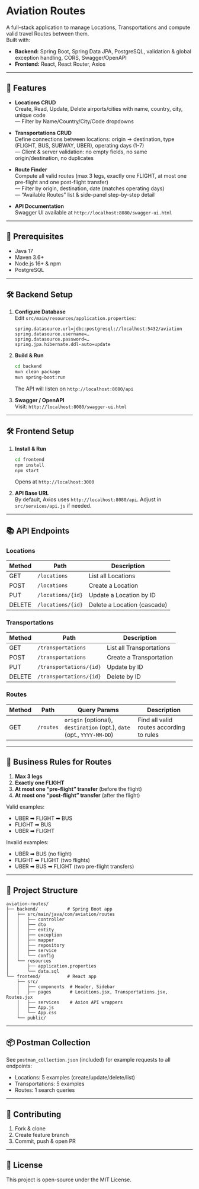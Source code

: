 # Aviation Routes

A full-stack application to manage Locations, Transportations and compute valid travel Routes between them.  
Built with:
- **Backend:** Spring Boot, Spring Data JPA, PostgreSQL, validation & global exception handling, CORS, Swagger/OpenAPI
- **Frontend:** React, React Router, Axios

---

## 🚀 Features

- **Locations CRUD**  
  Create, Read, Update, Delete airports/cities with name, country, city, unique code  
  — Filter by Name/Country/City/Code dropdowns

- **Transportations CRUD**  
  Define connections between locations: origin → destination, type (FLIGHT, BUS, SUBWAY, UBER), operating days (1-7)  
  — Client & server validation: no empty fields, no same origin/destination, no duplicates

- **Route Finder**  
  Compute all valid routes (max 3 legs, exactly one FLIGHT, at most one pre-flight and one post-flight transfer)  
  — Filter by origin, destination, date (matches operating days)  
  — “Available Routes” list & side-panel step-by-step detail

- **API Documentation**  
  Swagger UI available at `http://localhost:8080/swagger-ui.html`

---

## 🔧 Prerequisites

- Java 17
- Maven 3.6+
- Node.js 16+ & npm
- PostgreSQL

---

## 🛠️ Backend Setup

1. **Configure Database**  
   Edit `src/main/resources/application.properties`:
   ```properties
   spring.datasource.url=jdbc:postgresql://localhost:5432/aviation
   spring.datasource.username=…
   spring.datasource.password=…
   spring.jpa.hibernate.ddl-auto=update
   ```

2. **Build & Run**  
   ```bash
   cd backend
   mvn clean package
   mvn spring-boot:run
   ```
   The API will listen on `http://localhost:8080/api`

3. **Swagger / OpenAPI**  
   Visit: `http://localhost:8080/swagger-ui.html`

---

## 🛠️ Frontend Setup

1. **Install & Run**  
   ```bash
   cd frontend
   npm install
   npm start
   ```
   Opens at `http://localhost:3000`

2. **API Base URL**  
   By default, Axios uses `http://localhost:8080/api`. Adjust in `src/services/api.js` if needed.

---

## 📚 API Endpoints

### Locations
| Method | Path                   | Description                   |
| ------ | ---------------------- | ----------------------------- |
| GET    | `/locations`           | List all Locations            |
| POST   | `/locations`           | Create a Location             |
| PUT    | `/locations/{id}`      | Update a Location by ID       |
| DELETE | `/locations/{id}`      | Delete a Location (cascade)   |

### Transportations
| Method | Path                            | Description                     |
| ------ | ------------------------------- | ------------------------------- |
| GET    | `/transportations`              | List all Transportations        |
| POST   | `/transportations`              | Create a Transportation         |
| PUT    | `/transportations/{id}`         | Update by ID                    |
| DELETE | `/transportations/{id}`         | Delete by ID                    |

### Routes
| Method | Path                            | Query Params                              | Description                                    |
| ------ | ------------------------------- | ------------------------------------------ | ---------------------------------------------- |
| GET    | `/routes`                       | `origin` (optional), `destination` (opt.), `date` (opt., `YYYY-MM-DD`) | Find all valid routes according to rules      |

---

## 🧩 Business Rules for Routes

1. **Max 3 legs**  
2. **Exactly one FLIGHT**  
3. **At most one “pre-flight” transfer** (before the flight)  
4. **At most one “post-flight” transfer** (after the flight)  

Valid examples:
- UBER ➡ FLIGHT ➡ BUS  
- FLIGHT ➡ BUS  
- UBER ➡ FLIGHT  

Invalid examples:
- UBER ➡ BUS (no flight)  
- FLIGHT ➡ FLIGHT (two flights)  
- UBER ➡ BUS ➡ FLIGHT (two pre-flight transfers)  

---

## 🎨 Project Structure

```
aviation-routes/
├── backend/           # Spring Boot app
│   ├── src/main/java/com/aviation/routes
│   │   ├── controller
│   │   ├── dto
│   │   ├── entity
│   │   ├── exception
│   │   ├── mapper
│   │   ├── repository
│   │   ├── service
│   │   └── config
│   └── resources
│       ├── application.properties
│       └── data.sql
└── frontend/          # React app
    ├── src/
    │   ├── components  # Header, Sidebar
    │   ├── pages       # Locations.jsx, Transportations.jsx, Routes.jsx
    │   ├── services    # Axios API wrappers
    │   ├── App.js
    │   └── App.css
    └── public/
```

---

## 📦 Postman Collection

See `postman_collection.json` (included) for example requests to all endpoints:
- Locations: 5 examples (create/update/delete/list)
- Transportations: 5 examples
- Routes: 1 search queries

---

## 🤝 Contributing

1. Fork & clone  
2. Create feature branch  
3. Commit, push & open PR  

---

## 📝 License

This project is open-source under the MIT License.  
